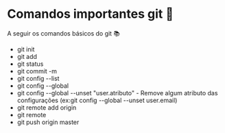 # Comandos importantes git :scroll:

A seguir os comandos básicos do git :books:

- git init
- git add
- git status
- git commit -m 
- git config --list 
- git config --global
- git config --global --unset "user.atributo" - Remove algum atributo das configurações (ex:git config --global --unset user.email)
- git remote add origin 
- git remote 
- git push origin master